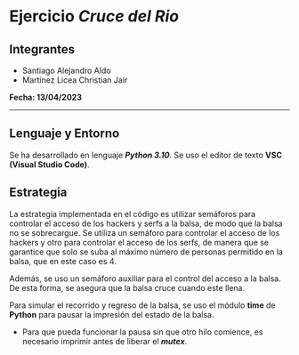 # **Ejercicio *Cruce del Rio***

## **Integrantes**
- Santiago Alejandro Aldo
- Martinez Licea Christian Jair

**Fecha: 13/04/2023**

***

## **Lenguaje y Entorno**
Se ha desarrollado en lenguaje ***Python 3.10***. Se uso el editor de texto **VSC (Visual Studio Code)**.

## **Estrategia**
La estrategia implementada en el código es utilizar semáforos para controlar el acceso de los hackers y serfs a la balsa, de modo que la balsa no se sobrecargue. Se utiliza un semáforo para controlar el acceso de los hackers y otro para controlar el acceso de los serfs, de manera que se garantice que solo se suba al máximo número de personas permitido en la balsa, que en este caso es 4.

Además, se uso un semáforo auxiliar para el control del acceso a la balsa. De esta forma, se asegura que la balsa cruce cuando este llena.

Para simular el recorrido y regreso de la balsa, se uso el módulo **time** de **Python** para pausar la impresión del estado de la balsa.

- Para que pueda funcionar la pausa sin que otro hilo comience, es necesario imprimir antes de liberar el ***mutex***.



